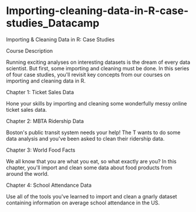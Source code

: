# Importing-cleaning-data-in-R-case-studies_Datacamp

Importing & Cleaning Data in R: Case Studies

Course Description

Running exciting analyses on interesting datasets is the dream of every data scientist. But first, some importing and cleaning must be done. In this series of four case studies, you'll revisit key concepts from our courses on importing and cleaning data in R.

Chapter 1: Ticket Sales Data

Hone your skills by importing and cleaning some wonderfully messy online ticket sales data.

Chapter 2: MBTA Ridership Data

Boston's public transit system needs your help! The T wants to do some data analysis and you've been asked to clean their ridership data.

Chapter 3: World Food Facts

We all know that you are what you eat, so what exactly are you? In this chapter, you'll import and clean some data about food products from around the world.

Chapter 4: School Attendance Data

Use all of the tools you've learned to import and clean a gnarly dataset containing information on average school attendance in the US.
